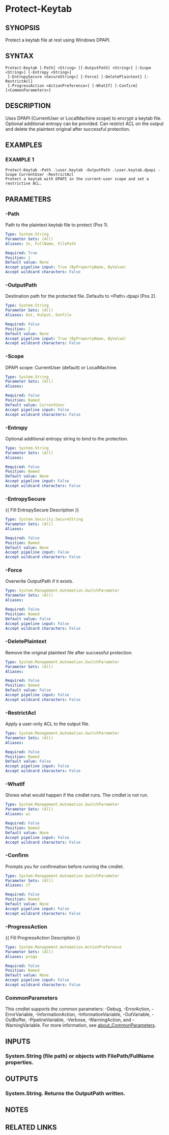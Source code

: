 ﻿---
external help file: STKeytab-help.xml
Module Name: STKeytab
online version:
schema: 2.0.0
---

# Protect-Keytab

## SYNOPSIS
Protect a keytab file at rest using Windows DPAPI.

## SYNTAX

```
Protect-Keytab [-Path] <String> [[-OutputPath] <String>] [-Scope <String>] [-Entropy <String>]
 [-EntropySecure <SecureString>] [-Force] [-DeletePlaintext] [-RestrictAcl]
 [-ProgressAction <ActionPreference>] [-WhatIf] [-Confirm] [<CommonParameters>]
```

## DESCRIPTION
Uses DPAPI (CurrentUser or LocalMachine scope) to encrypt a keytab file.
Optional
additional entropy can be provided.
Can restrict ACL on the output and delete the
plaintext original after successful protection.

## EXAMPLES

### EXAMPLE 1
```
Protect-Keytab -Path .\user.keytab -OutputPath .\user.keytab.dpapi -Scope CurrentUser -RestrictAcl
Protect a keytab with DPAPI in the current-user scope and set a restrictive ACL.
```

## PARAMETERS

### -Path
Path to the plaintext keytab file to protect (Pos 1).

```yaml
Type: System.String
Parameter Sets: (All)
Aliases: In, FullName, FilePath

Required: True
Position: 1
Default value: None
Accept pipeline input: True (ByPropertyName, ByValue)
Accept wildcard characters: False
```

### -OutputPath
Destination path for the protected file.
Defaults to \<Path\>.dpapi (Pos 2).

```yaml
Type: System.String
Parameter Sets: (All)
Aliases: Out, Output, OutFile

Required: False
Position: 2
Default value: None
Accept pipeline input: True (ByPropertyName, ByValue)
Accept wildcard characters: False
```

### -Scope
DPAPI scope: CurrentUser (default) or LocalMachine.

```yaml
Type: System.String
Parameter Sets: (All)
Aliases:

Required: False
Position: Named
Default value: CurrentUser
Accept pipeline input: False
Accept wildcard characters: False
```

### -Entropy
Optional additional entropy string to bind to the protection.

```yaml
Type: System.String
Parameter Sets: (All)
Aliases:

Required: False
Position: Named
Default value: None
Accept pipeline input: False
Accept wildcard characters: False
```

### -EntropySecure
{{ Fill EntropySecure Description }}

```yaml
Type: System.Security.SecureString
Parameter Sets: (All)
Aliases:

Required: False
Position: Named
Default value: None
Accept pipeline input: False
Accept wildcard characters: False
```

### -Force
Overwrite OutputPath if it exists.

```yaml
Type: System.Management.Automation.SwitchParameter
Parameter Sets: (All)
Aliases:

Required: False
Position: Named
Default value: False
Accept pipeline input: False
Accept wildcard characters: False
```

### -DeletePlaintext
Remove the original plaintext file after successful protection.

```yaml
Type: System.Management.Automation.SwitchParameter
Parameter Sets: (All)
Aliases:

Required: False
Position: Named
Default value: False
Accept pipeline input: False
Accept wildcard characters: False
```

### -RestrictAcl
Apply a user-only ACL to the output file.

```yaml
Type: System.Management.Automation.SwitchParameter
Parameter Sets: (All)
Aliases:

Required: False
Position: Named
Default value: False
Accept pipeline input: False
Accept wildcard characters: False
```

### -WhatIf
Shows what would happen if the cmdlet runs.
The cmdlet is not run.

```yaml
Type: System.Management.Automation.SwitchParameter
Parameter Sets: (All)
Aliases: wi

Required: False
Position: Named
Default value: None
Accept pipeline input: False
Accept wildcard characters: False
```

### -Confirm
Prompts you for confirmation before running the cmdlet.

```yaml
Type: System.Management.Automation.SwitchParameter
Parameter Sets: (All)
Aliases: cf

Required: False
Position: Named
Default value: None
Accept pipeline input: False
Accept wildcard characters: False
```

### -ProgressAction
{{ Fill ProgressAction Description }}

```yaml
Type: System.Management.Automation.ActionPreference
Parameter Sets: (All)
Aliases: proga

Required: False
Position: Named
Default value: None
Accept pipeline input: False
Accept wildcard characters: False
```

### CommonParameters
This cmdlet supports the common parameters: -Debug, -ErrorAction, -ErrorVariable, -InformationAction, -InformationVariable, -OutVariable, -OutBuffer, -PipelineVariable, -Verbose, -WarningAction, and -WarningVariable. For more information, see [about_CommonParameters](http://go.microsoft.com/fwlink/?LinkID=113216).

## INPUTS

### System.String (file path) or objects with FilePath/FullName properties.
## OUTPUTS

### System.String. Returns the OutputPath written.
## NOTES

## RELATED LINKS

